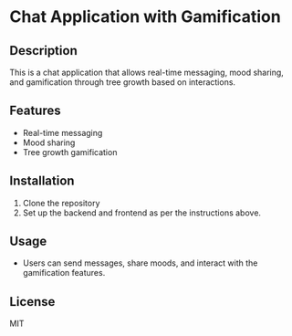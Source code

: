 # Chat Application with Gamification

## Description
This is a chat application that allows real-time messaging, mood sharing, and gamification through tree growth based on interactions.

## Features
- Real-time messaging
- Mood sharing
- Tree growth gamification

## Installation
1. Clone the repository
2. Set up the backend and frontend as per the instructions above.

## Usage
- Users can send messages, share moods, and interact with the gamification features.

## License
MIT
